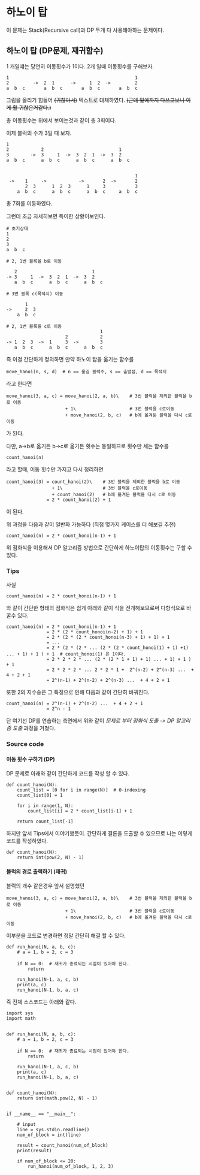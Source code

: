 # 하노이 탑

이 문제는  Stack(Recursive call)과 DP 두개 다 사용해야하는 문제이다.

## 하노이 탑 (DP문제, 재귀함수)

1 개일떄는 당연히 이동횟수가 1이다. 2개 일때 이동횟수를 구해보자.
```
1                                               1
2         ->  2  1      ->     1  2  ->         2        
a  b  c       a  b  c       a  b  c       a  b  c      
```

그림을 올리기 힘들어 ~~(귀찮아서)~~ 텍스트로 대채하였다.
~~(근데 밑에까지 다쓰고보니 이게 훨 귀찮은거같다.)~~

총 이동횟수는 위에서 보이는것과 같이 총 3회이다.

이제 블럭의 수가 3일 때 보자.

```
1                                         
2            2                            1     
3        ->  3     1  ->  3  2  1  ->  3  2                                   
a  b  c      a  b  c      a  b  c      a  b  c      


                                                1
 ->    1     ->            ->       2  ->       2
       2  3      1  2  3      1     3           3
    a  b  c      a  b  c      a  b  c     a  b  c

```

총 7회를 이동하였다.

그런데 조금 자세히보면 특이한 상황이보인다.


```
# 초기상태
1
2
3
a  b  c

# 2, 1번 블록을 b로 이동

   2                            1
-> 3     1  ->  3  2  1  ->  3  2
   a  b  c      a  b  c      a  b  c

# 3번 블록 c(목적지) 이동

       1
->     2  3
    a  b  c

# 2, 1번 블록을 c로 이동
                                   1
                      2            2
-> 1  2  3  ->  1     3  ->        3
   a  b  c      a  b  c      a  b  c
```

즉 이걸 간단하게 정의하면 만약 하노이 탑을 옮기는 함수를

```
move_hanoi(n, s, d)  # n == 옮길 블럭수, s == 출발점, d == 목적지
```

라고 한다면

```
move_hanoi(3, a, c) = move_hanoi(2, a, b)\    # 3번 블럭을 제외한 블럭을 b로 이동
                      + 1\                    # 3번 블럭을 c로이동
                      + move_hanoi(2, b, c)   # b에 옮겨둔 블럭을 다시 c로 이동
```

가 된다.

다만,  a->b로 옮기든 b->c로 옮기든 횟수는 동일하므로 횟수만 세는 함수를
```
count_hanoi(n)
```

라고 할때, 이동 횟수만 가지고 다시 정리하면

```
count_hanoi(3) = count_hanoi(2)\    # 3번 블럭을 제외한 블럭을 b로 이동
                 + 1\               # 3번 블럭을 c로이동
                 + count_hanoi(2)   # b에 옮겨둔 블럭을 다시 c로 이동
               = 2 * count_hanoi(2) + 1
```

이 된다.

위 과정을 다음과 같이 일반화 가능하다 (직접 몇가지 케이스를 더 해보길 추천)

```
count_hanoi(n) = 2 * count_honoi(n-1) + 1
````

위 점화식을 이용해서 DP 알고리즘 방법으로 간단하게 하노이탑의 이동횟수는 구할 수 있다.

### Tips
사실

```
count_hanoi(n) = 2 * count_honoi(n-1) + 1
````

와 같이 간단한 형태의 점화식은 쉽게 아래와 같이 식을 전개해보므로써 다항식으로 바꿀수 있다.

```
count_hanoi(n) = 2 * count_honoi(n-1) + 1
               = 2 * (2 * count_honoi(n-2) + 1) + 1
               = 2 * (2 * (2 * count_honoi(n-3) + 1) + 1) + 1
               = ...
               = 2 * (2 * (2 * ... (2 * (2 * count_honoi(1) + 1) +1) ... + 1) + 1 ) + 1  # count_honoi(1) 은 1이다.
               = 2 * 2 * 2 * ... (2 * (2 * 1 + 1) + 1) ... + 1) + 1 ) + 1   
               = 2 * 2 * 2 * ... 2 * 2 * 1 +  2^(n-2) + 2^(n-3) ...  + 4 + 2 + 1
               = 2^(n-1) + 2^(n-2) + 2^(n-3) ...  + 4 + 2 + 1
````

또한 2의 지수승은 그 특징으로 인해 다음과 같이 간단히 바꿔진다.
```
count_hanoi(n) = 2^(n-1) + 2^(n-2) ...  + 4 + 2 + 1
               = 2^n - 1
````

단 여기선 DP를 연습하는 측면에서 위와 같이 _*문제로 부터 점화식 도출 -> DP 알고리즘 도출*_ 과정을 거쳤다.

### Source code

#### 이동 횟수 구하기 (DP)

DP 문제로 아래와 같이 간단하게 코드를 작성 할 수 있다.

```
def count_hanoi(N):
    count_list = [0 for i in range(N)]  # 0-indexing
    count_list[0] = 1

    for i in range(1, N):
        count_list[i] = 2 * count_list[i-1] + 1

    return count_list[-1]
```

하지만 앞서 Tips에서 이야기했듯이. 간단하게 결론을 도출할 수 있으므로 나는 이렇게 코드를 작성하였다.

```
def count_hanoi(N):
    return int(pow(2, N) - 1)
```

#### 블럭의 경로 출력하기 (재귀)

블럭의 개수 같은경우 앞서 설명했던

```
move_hanoi(3, a, c) = move_hanoi(2, a, b)\    # 3번 블럭을 제외한 블럭을 b로 이동
                      + 1\                    # 3번 블럭을 c로이동
                      + move_hanoi(2, b, c)   # b에 옮겨둔 블럭을 다시 c로 이동
```

이부분을 코드로 변경하면 정말 간단히 해결 할 수 있다.
```
def run_hanoi(N, a, b, c):
    # a = 1, b = 2, c = 3

    if N == 0:  # 재귀가 종료되는 시점이 있어야 한다.
        return

    run_hanoi(N-1, a, c, b)
    print(a, c)
    run_hanoi(N-1, b, a, c)
```

즉 전체 소스코드는 아래와 같다.

```
import sys
import math


def run_hanoi(N, a, b, c):
    # a = 1, b = 2, c = 3

    if N == 0:  # 재귀가 종료되는 시점이 있어야 한다.
        return

    run_hanoi(N-1, a, c, b)
    print(a, c)
    run_hanoi(N-1, b, a, c)


def count_hanoi(N):
    return int(math.pow(2, N) - 1)


if __name__ == "__main__":

    # input
    line = sys.stdin.readline()
    num_of_block = int(line)

    result = count_hanoi(num_of_block)
    print(result)

    if num_of_block <= 20:
        run_hanoi(num_of_block, 1, 2, 3)

```
